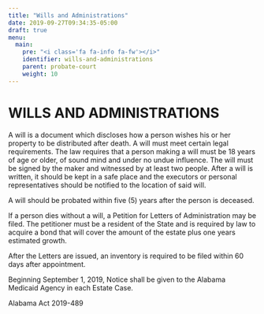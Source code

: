 ```yaml
---
title: "Wills and Administrations"
date: 2019-09-27T09:34:35-05:00
draft: true
menu:
  main:
    pre: "<i class='fa fa-info fa-fw'></i>"
    identifier: wills-and-administrations
    parent: probate-court
    weight: 10
---
```

# WILLS AND ADMINISTRATIONS

A will is a document which discloses how a person wishes his or her property to
be distributed after death. A will must meet certain legal requirements. The law
requires that a person making a will must be 18 years of age or older, of sound
mind and under no undue influence. The will must be signed by the maker and
witnessed by at least two people. After a will is written, it should be kept in
a safe place and the executors or personal representatives should be notified to
the location of said will.

A will should be probated within five (5) years after the person is deceased. 

If a person dies without a will, a Petition for Letters of Administration may be
filed. The petitioner must be a resident of the State and is required by law to
acquire a bond that will cover the amount of the estate plus one years estimated
growth.

After the Letters are issued, an inventory is required to be filed within 60
days after appointment.

Beginning September 1, 2019, Notice shall be given to the Alabama Medicaid
Agency in each Estate Case. 

Alabama Act 2019-489